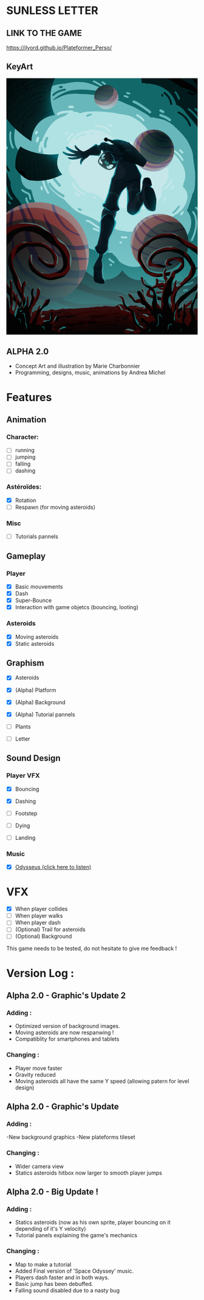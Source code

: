 # SUNLESS LETTER #

## LINK TO THE GAME ##
https://ilyord.github.io/Plateformer_Perso/

## KeyArt ##

![Sunless Letter](/assets/KeyArt_SunlessLetter_Borderless.png)

## ALPHA 2.0 ##

- Concept Art and illustration by Marie Charbonnier
- Programming, designs, music, animations by Andrea Michel

# Features #

## Animation ##

### Character: ###

- [ ] running
- [ ] jumping
- [ ] falling
- [ ] dashing

### Astéroïdes: ###

- [x] Rotation
- [ ] Respawn (for moving asteroids)

### Misc ###

-[ ] Tutorials pannels 

## Gameplay ##

### Player ###

- [x] Basic mouvements
- [X] Dash
- [X] Super-Bounce
- [X] Interaction with game objetcs (bouncing, looting)

### Asteroids ###

- [x] Moving asteroids
- [X] Static asteroids

## Graphism ##

- [X] Asteroids
- [x] \(Alpha) Platform
- [x] \(Alpha) Background
- [x] \(Alpha) Tutorial pannels
- [ ] Plants

- [ ] Letter

## Sound Design ##

### Player VFX ###

- [x] Bouncing
- [x] Dashing
- [ ] Footstep
- [ ] Dying 
- [ ] Landing


### Music ###

- [x] [Odysseus (click here to listen)](https://soundcloud.com/hitchrap/odysseus)

# VFX #

- [x] When player collides
- [ ] When player walks 
- [ ] When player dash
- [ ] \(Optional) Trail for asteroids
- [ ] \(Optional) Background

This game needs to be tested, do not hesitate to give me feedback !


# Version Log : #

## Alpha 2.0 - Graphic's Update 2

### Adding :

- Optimized version of background images.
- Moving asteroids are now respanwing !
- Compatiblity for smartphones and tablets

### Changing :

- Player move faster
- Gravity reduced
- Moving asteroids all have the same Y speed (allowing patern for level design)

## Alpha 2.0 - Graphic's Update

### Adding :

-New background graphics
-New plateforms tileset

### Changing :

- Wider camera view
- Statics asteroids hitbox now larger to smooth player jumps

## Alpha 2.0 - Big Update !

### Adding : 

- Statics asteroids (now as his own sprite, player bouncing on it depending of it's Y velocity)
- Tutorial panels explaining the game's mechanics

### Changing :

- Map to make a tutorial
- Added Final version of 'Space Odyssey' music.
- Players dash faster and in both ways.
- Basic jump has been debuffed.
- Falling sound disabled due to a nasty bug
